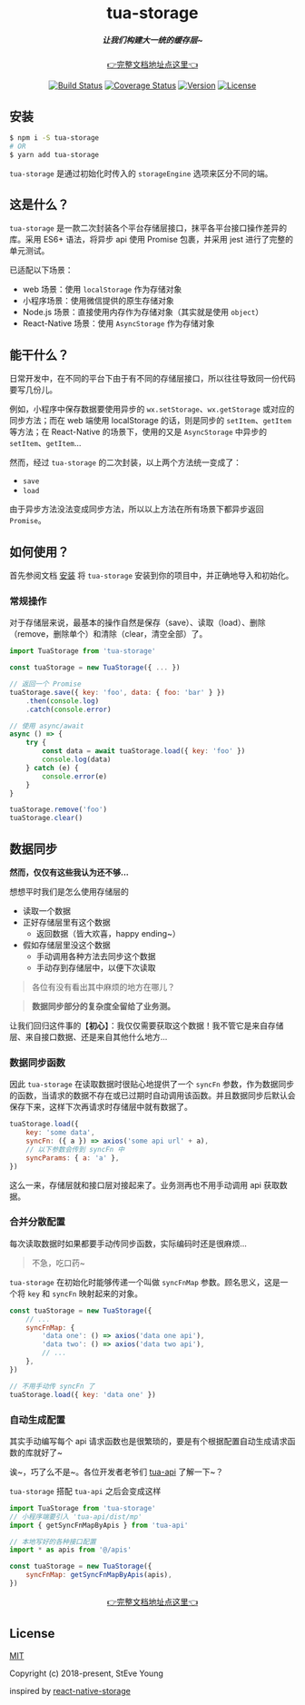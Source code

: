 <h1 align="center">tua-storage</h1>

<h5 align="center">
    让我们构建大一统的缓存层~
</h5>

<p align="center">
    <a href="https://tuateam.github.io/tua-storage/">👉完整文档地址点这里👈</a>
</p>

<p align="center">
    <a href="https://circleci.com/gh/tuateam/tua-storage/tree/master"><img src="https://img.shields.io/circleci/project/github/tuateam/tua-storage/master.svg" alt="Build Status"></a>
    <a href="https://codecov.io/github/tuateam/tua-storage?branch=master"><img src="https://img.shields.io/codecov/c/github/tuateam/tua-storage/master.svg" alt="Coverage Status"></a>
    <a href="https://www.npmjs.com/package/tua-storage"><img src="https://img.shields.io/npm/v/tua-storage.svg" alt="Version"></a>
    <a href="https://www.npmjs.com/package/tua-storage"><img src="https://img.shields.io/npm/l/tua-storage.svg" alt="License"></a>
</p>

## 安装

```bash
$ npm i -S tua-storage
# OR
$ yarn add tua-storage
```

`tua-storage` 是通过初始化时传入的 `storageEngine` 选项来区分不同的端。

## 这是什么？
`tua-storage` 是一款二次封装各个平台存储层接口，抹平各平台接口操作差异的库。采用 ES6+ 语法，将异步 api 使用 Promise 包裹，并采用 jest 进行了完整的单元测试。

已适配以下场景：

* web 场景：使用 `localStorage` 作为存储对象
* 小程序场景：使用微信提供的原生存储对象
* Node.js 场景：直接使用内存作为存储对象（其实就是使用 `object`）
* React-Native 场景：使用 `AsyncStorage` 作为存储对象

## 能干什么？
日常开发中，在不同的平台下由于有不同的存储层接口，所以往往导致同一份代码要写几份儿。

例如，小程序中保存数据要使用异步的 `wx.setStorage`、`wx.getStorage` 或对应的同步方法；而在 web 端使用 localStorage 的话，则是同步的 `setItem`、`getItem` 等方法；在 React-Native 的场景下，使用的又是 `AsyncStorage` 中异步的 `setItem`、`getItem`...

然而，经过 `tua-storage` 的二次封装，以上两个方法统一变成了：

* `save`
* `load`

由于异步方法没法变成同步方法，所以以上方法在所有场景下都异步返回 `Promise`。

## 如何使用？
首先参阅文档 [安装](https://tuateam.github.io/tua-storage/quick-start/installation.html) 将 `tua-storage` 安装到你的项目中，并正确地导入和初始化。

### 常规操作
对于存储层来说，最基本的操作自然是保存（save）、读取（load）、删除（remove，删除单个）和清除（clear，清空全部）了。

```js
import TuaStorage from 'tua-storage'

const tuaStorage = new TuaStorage({ ... })

// 返回一个 Promise
tuaStorage.save({ key: 'foo', data: { foo: 'bar' } })
    .then(console.log)
    .catch(console.error)

// 使用 async/await
async () => {
    try {
        const data = await tuaStorage.load({ key: 'foo' })
        console.log(data)
    } catch (e) {
        console.error(e)
    }
}

tuaStorage.remove('foo')
tuaStorage.clear()
```

## 数据同步
**然而，仅仅有这些我认为还不够...**

想想平时我们是怎么使用存储层的

* 读取一个数据
* 正好存储层里有这个数据
    * 返回数据（皆大欢喜，happy ending~）
* 假如存储层里没这个数据
    * 手动调用各种方法去同步这个数据
    * 手动存到存储层中，以便下次读取

> 各位有没有看出其中麻烦的地方在哪儿？

> **数据同步部分的复杂度全留给了业务测。**

让我们回归这件事的【**初心**】：我仅仅需要获取这个数据！我不管它是来自存储层、来自接口数据、还是来自其他什么地方...

### 数据同步函数
因此 `tua-storage` 在读取数据时很贴心地提供了一个 `syncFn` 参数，作为数据同步的函数，当请求的数据不存在或已过期时自动调用该函数。并且数据同步后默认会保存下来，这样下次再请求时存储层中就有数据了。

```js
tuaStorage.load({
    key: 'some data',
    syncFn: ({ a }) => axios('some api url' + a),
    // 以下参数会传到 syncFn 中
    syncParams: { a: 'a' },
})
```

这么一来，存储层就和接口层对接起来了。业务测再也不用手动调用 api 获取数据。

### 合并分散配置
每次读取数据时如果都要手动传同步函数，实际编码时还是很麻烦...

> 不急，吃口药~

`tua-storage` 在初始化时能够传递一个叫做 `syncFnMap` 参数。顾名思义，这是一个将 `key` 和 `syncFn` 映射起来的对象。

```js
const tuaStorage = new TuaStorage({
    // ...
    syncFnMap: {
        'data one': () => axios('data one api'),
        'data two': () => axios('data two api'),
        // ...
    },
})

// 不用手动传 syncFn 了
tuaStorage.load({ key: 'data one' })
```

### 自动生成配置
其实手动编写每个 api 请求函数也是很繁琐的，要是有个根据配置自动生成请求函数的库就好了~

诶~，巧了么不是~。各位开发者老爷们 [tua-api](https://tuateam.github.io/tua-api/) 了解一下~？

`tua-storage` 搭配 `tua-api` 之后会变成这样

```js
import TuaStorage from 'tua-storage'
// 小程序端要引入 'tua-api/dist/mp'
import { getSyncFnMapByApis } from 'tua-api'

// 本地写好的各种接口配置
import * as apis from '@/apis'

const tuaStorage = new TuaStorage({
    syncFnMap: getSyncFnMapByApis(apis),
})
```

<p align="center">
    <a href="https://tuateam.github.io/tua-storage/">👉完整文档地址点这里👈</a>
</p>

## License

[MIT](http://opensource.org/licenses/MIT)

Copyright (c) 2018-present, StEve Young

inspired by [react-native-storage](https://github.com/sunnylqm/react-native-storage)
